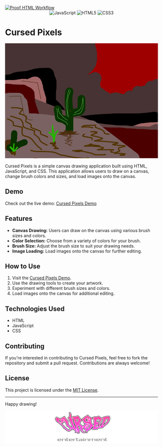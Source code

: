 <a href="https://github.com/CursedPrograms/cursed-pixels/actions/workflows/proof-html.yml">
    <img class="workflow-badge workflow-success" src="https://github.com/CursedPrograms/cursed-pixels/actions/workflows/proof-html.yml/badge.svg" alt="Proof HTML Workflow">
</a>

<div align="center">
  <img alt="JavaScript" src="https://img.shields.io/badge/javascript%20-%23323330.svg?&style=for-the-badge&logo=javascript&logoColor=white"/>
  <img alt="HTML5" src="https://img.shields.io/badge/html5%20-%23323330.svg?&style=for-the-badge&logo=html5&logoColor=white"/>
  <img alt="CSS3" src="https://img.shields.io/badge/css3%20-%23323330.svg?&style=for-the-badge&logo=css3&logoColor=white"/>
</div>

# Cursed Pixels

![Cursed Pixels Demo](https://github.com/CursedPrograms/cursed-pixels/blob/main/cursed-pixels-demo.png)

Cursed Pixels is a simple canvas drawing application built using HTML, JavaScript, and CSS. This application allows users to draw on a canvas, change brush colors and sizes, and load images onto the canvas.

## Demo

Check out the live demo: [Cursed Pixels Demo](https://cursedprograms.github.io/cursed-pixels/)

## Features

- **Canvas Drawing:** Users can draw on the canvas using various brush sizes and colors.
- **Color Selection:** Choose from a variety of colors for your brush.
- **Brush Size:** Adjust the brush size to suit your drawing needs.
- **Image Loading:** Load images onto the canvas for further editing.

## How to Use

1. Visit the [Cursed Pixels Demo](https://cursedprograms.github.io/cursed-pixels/).
2. Use the drawing tools to create your artwork.
3. Experiment with different brush sizes and colors.
4. Load images onto the canvas for additional editing.

## Technologies Used

- HTML
- JavaScript
- CSS

## Contributing

If you're interested in contributing to Cursed Pixels, feel free to fork the repository and submit a pull request. Contributions are always welcome!

## License

This project is licensed under the [MIT License](LICENSE).

---

Happy drawing!

<a href="https://cursed-entertainment.itch.io/" target="_blank">
    <img src="https://github.com/CursedPrograms/cursedentertainment/raw/main/images/logos/logo-wide-grey.png"
        alt="CursedEntertainment Logo">
</a>
